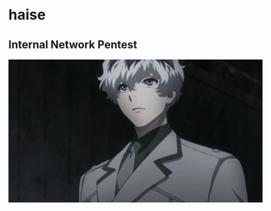 # haise
## Internal Network Pentest
![](https://github.com/syedumerqadri/haise/blob/master/image.jpg)
